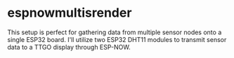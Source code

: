 # espnowmultisrender
This setup is perfect for gathering data from multiple sensor nodes onto a single ESP32 board. I'll utilize two ESP32 DHT11 modules to transmit sensor data to a TTGO display through ESP-NOW.
